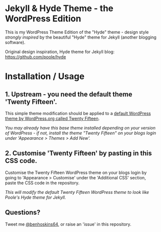 # Jekyll & Hyde Theme - the WordPress Edition

This is my WordPress Theme Edition of the "Hyde" theme - design style *strongly inspired* by the beautiful "Hyde" theme for Jekyll (another blogging software).

Original design inspiration, Hyde theme for Jekyll blog: https://github.com/poole/hyde

# Installation / Usage

## 1. Upstream - you need the default theme 'Twenty Fifteen'.

This simple theme modification should be applied to a [default WordPress theme by WordPress.org called Twenty Fifteen](https://en-gb.wordpress.org/themes/twentyfifteen/).

_You may already have this base theme installed depending on your version of WordPress - if not, install the theme "Twenty Fifteen" on your blogs login under 'Appearance > Themes > Add New'._

## 2. Customise 'Twenty Fifteen' by pasting in this CSS code.

Customise the Twenty Fifteen WordPress theme on your blogs login by going to 'Appearance > Customise' under the 'Additional CSS' section, paste the CSS code in the repository. 

_This will modify the default Twenty Fifteen WordPress theme to look like Poole's Hyde theme for Jekyll._

## Questions?

Tweet me [@benhoskins64](https://twitter.com/benhoskins64), or raise an 'issue' in this repository.
